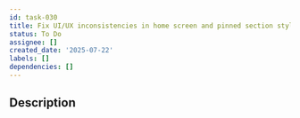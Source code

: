 ```yaml
---
id: task-030
title: Fix UI/UX inconsistencies in home screen and pinned section styling
status: To Do
assignee: []
created_date: '2025-07-22'
labels: []
dependencies: []
---
```


## Description
